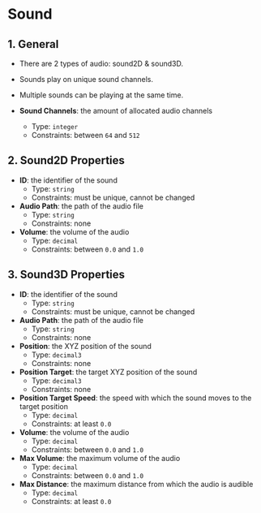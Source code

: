 # Sound

## 1. General

- There are 2 types of audio: sound2D & sound3D.
- Sounds play on unique sound channels.
- Multiple sounds can be playing at the same time.

- **Sound Channels**: the amount of allocated audio channels
  - Type: `integer`
  - Constraints: between `64` and `512`

## 2. Sound2D Properties

- **ID**: the identifier of the sound
  - Type: `string`
  - Constraints: must be unique, cannot be changed
- **Audio Path**: the path of the audio file
  - Type: `string`
  - Constraints: none
- **Volume**: the volume of the audio
  - Type: `decimal`
  - Constraints: between `0.0` and `1.0`

## 3. Sound3D Properties

- **ID**: the identifier of the sound
  - Type: `string`
  - Constraints: must be unique, cannot be changed
- **Audio Path**: the path of the audio file
  - Type: `string`
  - Constraints: none
- **Position**: the XYZ position of the sound
  - Type: `decimal3`
  - Constraints: none
- **Position Target**: the target XYZ position of the sound
  - Type: `decimal3`
  - Constraints: none
- **Position Target Speed**: the speed with which the sound moves to the target position
  - Type: `decimal`
  - Constraints: at least `0.0`
- **Volume**: the volume of the audio
  - Type: `decimal`
  - Constraints: between `0.0` and `1.0`
- **Max Volume**: the maximum volume of the audio
  - Type: `decimal`
  - Constraints: between `0.0` and `1.0`
- **Max Distance**: the maximum distance from which the audio is audible
  - Type: `decimal`
  - Constraints: at least `0.0`
